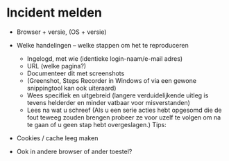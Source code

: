 # Incident melden
- Browser + versie, (OS + versie)
- Welke handelingen – welke stappen om het te reproduceren
  - Ingelogd, met wie (identieke login-naam/e-mail adres)
  - URL (welke pagina?)
  - Documenteer dit met screenshots
  - (Greenshot, Steps Recorder in Windows of via een gewone snippingtool kan ook uiteraard)
  - Wees specifiek en uitgebreid
(langere verduidelijkende uitleg is tevens helderder en minder vatbaar voor misverstanden)
  - Lees na wat u schreef (Als u een serie acties hebt opgesomd die de fout teweeg zouden brengen probeer ze voor uzelf te volgen om na te gaan of u geen stap hebt overgeslagen.)
Tips:

- Cookies / cache leeg maken
- Ook in andere browser of ander toestel? 
